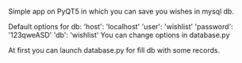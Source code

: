 Simple app on PyQT5 in which you can save you wishes in mysql db.

Default options for db:
'host': 'localhost'
'user': 'wishlist'
'password': '123qweASD'
'db': 'wishlist'
You can change options in database.py

At first you can launch database.py for fill db with some records.
